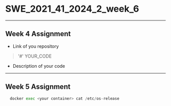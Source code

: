 # SWE_2021_41_2024_2_week_6
---
## Week 4 Assignment
* Link of you repository
> '#' YOUR_CODE
* Description of your code 
---
## Week 5 Assignment
>
```python
  docker exec <your container> cat /etc/os-release
```
